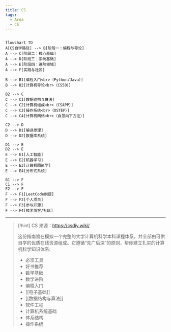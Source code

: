 ```yaml
---
title: CS
tags:
  - Area
  - CS
---
```


```mermaid

flowchart TD
A[CS自学路径] --> B[阶段一：编程与导论]
A --> C[阶段二：核心基础]
A --> D[阶段三：系统基础]
A --> E[阶段四：进阶领域]
A --> F[实践与社区]

B --> B1[编程入门<br>（Python/Java）]
B --> B2[计算机导论<br>（CS50）]

B2 --> C
C --> C1[数据结构与算法]
C --> C2[计算机组成<br>（CSAPP）]
C --> C3[操作系统<br>（OSTEP）]
C --> C4[计算机网络<br>（自顶向下方法）]

C2 --> D
D --> D1[编译原理]
D --> D2[数据库系统]

D1 --> E
D2 --> E
E --> E1[人工智能]
E --> E2[机器学习]
E --> E3[计算机图形学]
E --> E4[分布式系统]

B1 --> F
C1 --> F
E2 --> F
F --> F1[LeetCode刷题]
F --> F2[个人项目]
F --> F3[参与开源]
F --> F4[技术博客/社区]

```




---
> [!hint] CS
> 来源：https://csdiy.wiki/
>
> 这份指南旨在模拟一个完整的大学计算机科学本科课程体系，并全部由可供自学的优质在线资源组成。它遵循“先广后深”的原则，帮你建立扎实的计算机科学知识体系:
>
> - 必须工具
> - 好书推荐
> - 数学基础
> - 数学进阶
> - 编程入门
> - [[电子基础]]
> - [[数据结构与算法]]
> - 软件工程
> - 计算机系统基础
> - 体系结构
> - 操作系统

